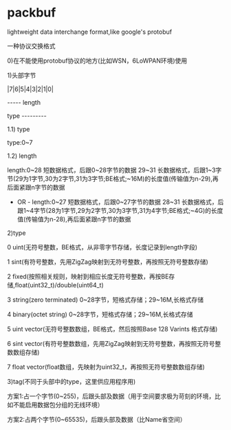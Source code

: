 # packbuf

lightweight data interchange format,like google's protobuf

一种协议交换格式

0)在不能使用protobuf协议的地方(比如WSN，6LoWPAN环境)使用

1)头部字节

  |7|6|5|4|3|2|1|0|
  
   -----   length
   
   type  ---------

1.1) type

  type:0~7

1.2) length

length:0~28  短数据格式，后跟0~28字节的数据
       29~31 长数据格式，后跟1~3字节(29为1字节,30为2字节,31为3字节;BE格式;~16M)的长度值(传输值为n-29),再后面紧跟n字节的数据
- OR -
length:0~27  短数据格式，后跟0~27字节的数据
       28~31 长数据格式，后跟1~4字节(28为1字节,29为2字节,30为3字节,31为4字节;BE格式;~4G)的长度值(传输值为n-28),再后面紧跟n字节的数据

2)type

  0  uint(无符号整数，BE格式，从非零字节存储，长度记录到length字段)
  
  1  sint(有符号整数，先用ZigZag映射到无符号整数，再按照无符号整数存储)
  
  2  fixed(按照相关规则，映射到相应长度无符号整数，再按BE存储,float(uint32_t)/double(uint64_t)
  
  3  string(zero terminated) 0~28字节，短格式存储；29~16M,长格式存储
  
  4  binary(octet string)    0~28字节，短格式存储；29~16M,长格式存储
  
  5  uint vector(无符号整数数组，BE格式，然后按照Base 128 Varints 格式存储)
  
  6  sint vector(有符号整数数组，先用ZigZag映射到无符号整数，再按照无符号整数数组存储)
  
  7  float vector(float数组，先映射为uint32_t，再按照无符号整数数组存储)

3)tag(不同于头部中的type，这里供应用程序用)

  方案1:占一个字节(0~255)，后跟头部及数据（用于空间要求极为苛刻的环境，比如不能启用数据包分组的无线环境）
  
  方案2:占两个字节(0~65535)，后跟头部及数据（比Name省空间）
